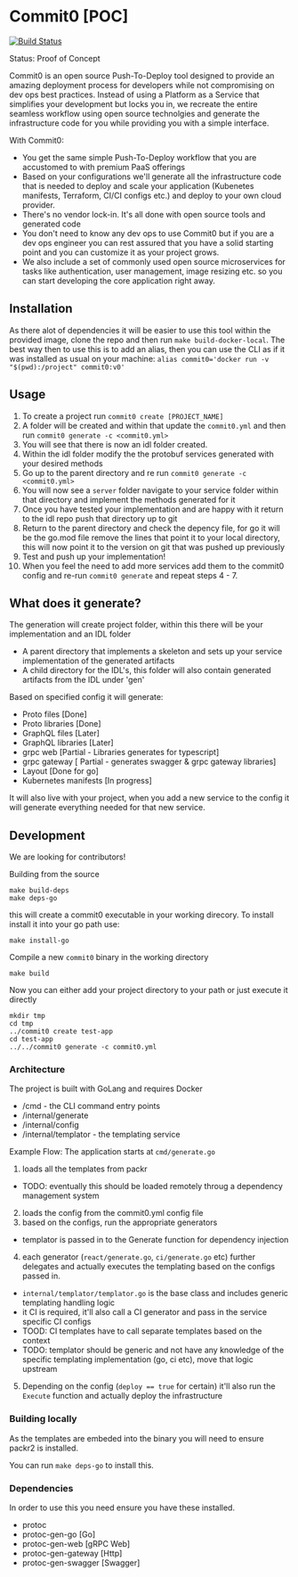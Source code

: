 # Commit0 [POC]

[![Build Status](https://travis-ci.org/commitdev/commit0.svg)](https://travis-ci.org/commitdev/commit0)

Status: Proof of Concept

Commit0 is an open source Push-To-Deploy tool designed to provide an amazing deployment process for developers while not compromising on dev ops best practices. Instead of using a Platform as a Service that simplifies your development but locks you in, we recreate the entire seamless workflow using open source technolgies and generate the infrastructure code for you while providing you with a simple interface.

With Commit0:
- You get the same simple Push-To-Deploy workflow that you are accustomed to with premium PaaS offerings
- Based on your configurations we'll generate all the infrastructure code that is needed to deploy and scale your application (Kubenetes manifests, Terraform, CI/CI configs etc.) and deploy to your own cloud provider.
- There's no vendor lock-in. It's all done with open source tools and generated code
- You don't need to know any dev ops to use Commit0 but if you are a dev ops engineer you can rest assured that you have a solid starting point and you can customize it as your project grows.
- We also include a set of commonly used open source microservices for tasks like authentication, user management, image resizing etc. so you can start developing the core application right away.

## Installation

As there alot of dependencies it will be easier to use this tool within the provided image, clone the repo and then run `make build-docker-local`.
The best way then to use this is to add an alias, then you can use the CLI as if it was installed as usual on your machine:
`alias commit0='docker run -v "$(pwd):/project" commit0:v0'`

## Usage

1) To create a project run `commit0 create [PROJECT_NAME]`
2) A folder will be created and within that update the `commit0.yml` and then run `commit0 generate -c <commit0.yml>`
3) You will see that there is now an idl folder created.
4) Within the idl folder modify the the protobuf services generated with your desired methods
5) Go up to the parent directory and re run `commit0 generate -c <commit0.yml>`
6) You will now see a `server` folder navigate to your service folder within that directory and implement the methods generated for it
7) Once you have tested your implementation and are happy with it return to the idl repo push that directory up to git
8) Return to the parent directory and check the depency file, for go it will be the go.mod file remove the lines that point it to your local directory, this will now point it to the version on git that was pushed up previously
10) Test and push up your implementation!
9) When you feel the need to add more services add them to the commit0 config and re-run `commit0 generate` and repeat steps 4 - 7.


## What does it generate?

The generation will create project folder, within this there will be your implementation and an IDL folder

* A parent directory that implements a skeleton and sets up your service implementation of the generated artifacts
* A child directory for the IDL's, this folder will also contain generated artifacts from the IDL under 'gen'

Based on specified config it will generate:
  * Proto files [Done]
  * Proto libraries [Done]
  * GraphQL files [Later]
  * GraphQL libraries [Later]
  * grpc web [Partial - Libraries generates for typescript]
  * grpc gateway [ Partial  - generates swagger & grpc gateway libraries]
  * Layout [Done for go]
  * Kubernetes manifests [In progress]

It will also live with your project, when you add a new service to the config it will generate everything needed for that new service.


## Development 
We are looking for contributors!

Building from the source
```
make build-deps
make deps-go
```
this will create a commit0 executable in your working direcory. To install install it into your go path use: 
```
make install-go
```

Compile a new `commit0` binary in the working directory
```
make build 
```

Now you can either add your project directory to your path or just execute it directly
```
mkdir tmp
cd tmp
../commit0 create test-app
cd test-app
../../commit0 generate -c commit0.yml
```

### Architecture
The project is built with GoLang and requires Docker 
- /cmd - the CLI command entry points
- /internal/generate
- /internal/config
- /internal/templator - the templating service

Example Flow:
The application starts at `cmd/generate.go`
1. loads all the templates from packr 
  - TODO: eventually this should be loaded remotely throug a dependency management system
2. loads the config from the commit0.yml config file
3. based on the configs, run the appropriate generators
  - templator is passed in to the Generate function for dependency injection
4. each generator (`react/generate.go`, `ci/generate.go` etc) further delegates and actually executes the templating based on the configs passed in.
  - `internal/templator/templator.go` is the base class and includes generic templating handling logic 
  - it CI is required, it'll also call a CI generator and pass in the service specific CI configs
  - TOOD: CI templates have to call separate templates based on the context
  - TODO: templator should be generic and not have any knowledge of the specific templating implementation (go, ci etc), move that logic upstream
5. Depending on the config (`deploy == true` for certain) it'll also run the `Execute` function and actually deploy the infrastructure

### Building locally

As the templates are embeded into the binary you will need to ensure packr2 is installed.

You can run `make deps-go` to install this.


### Dependencies

In order to use this you need ensure you have these installed.
* protoc
* protoc-gen-go [Go]
* protoc-gen-web [gRPC Web]
* protoc-gen-gateway [Http]
* protoc-gen-swagger [Swagger]


